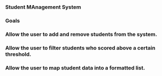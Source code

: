### Student MAnagement System

### Goals

### Allow the user to add and remove students from the system.

### Allow the user to filter students who scored above a certain threshold.

### Allow the user to map student data into a formatted list.